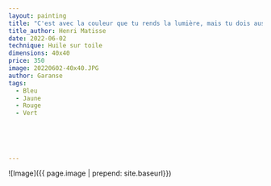```yaml
---
layout: painting
title: "C'est avec la couleur que tu rends la lumière, mais tu dois aussi ressentir cette lumière, l'avoir en toi."   
title_author: Henri Matisse   
date: 2022-06-02
technique: Huile sur toile
dimensions: 40x40 
price: 350
image: 20220602-40x40.JPG
author: Garanse
tags:
  - Bleu
  - Jaune
  - Rouge
  - Vert
  
 
  
  
  
---
```

![Image]({{ page.image | prepend: site.baseurl}})

